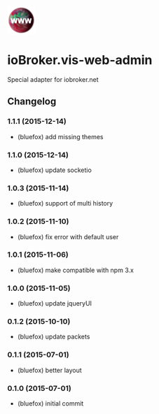 ![Logo](admin/vis-web-admin.png)

# ioBroker.vis-web-admin

Special adapter for iobroker.net

## Changelog
### 1.1.1 (2015-12-14)
* (bluefox) add missing themes

### 1.1.0 (2015-12-14)
* (bluefox) update socketio

### 1.0.3 (2015-11-14)
* (bluefox) support of multi history

### 1.0.2 (2015-11-10)
* (bluefox) fix error with default user

### 1.0.1 (2015-11-06)
* (bluefox) make compatible with npm 3.x

### 1.0.0 (2015-11-05)
* (bluefox) update jqueryUI

### 0.1.2 (2015-10-10)
* (bluefox) update packets

### 0.1.1 (2015-07-01)
* (bluefox) better layout

### 0.1.0 (2015-07-01)
* (bluefox) initial commit

